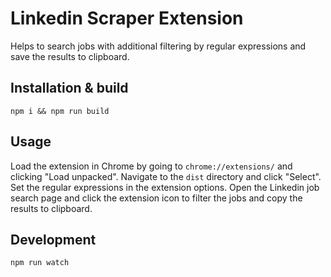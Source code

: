 # Linkedin Scraper Extension
Helps to search jobs with additional filtering by regular expressions and save the results to clipboard.

## Installation & build
```npm i && npm run build```

## Usage
Load the extension in Chrome by going to `chrome://extensions/` and clicking "Load unpacked". Navigate to the `dist` directory and click "Select".
Set the regular expressions in the extension options.
Open the Linkedin job search page and click the extension icon to filter the jobs and copy the results to clipboard.

## Development
```npm run watch```
